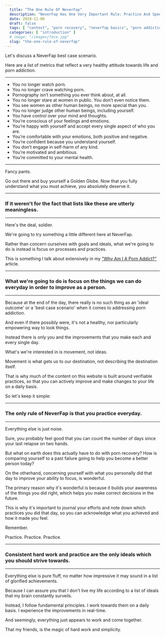 ```yaml
---
  title: "The One Rule Of NeverFap"
  description: "NeverFap Has One Very Important Rule: Practice And Spending The Time To Practice Is The Only Thing That Matters To Your Porn Recovery."
  date: 2018-11-06
  draft: false
  tags: [ "context", "porn recovery", "neverfap basics", "porn addiction", "addiction", "awareness", "nofap", "neverfap", "neverfap deluxe", "neverfap basics" ]
  categories: [ "introduction" ]
  # image: "/images/face.jpg"
  slug: "the-one-rule-of-neverfap"
---
```


Let's discuss a NeverFap best case scenario.

Here are a list of metrics that reflect a very healthy attitude towards life and porn addiction.

<hr/>

- You no longer watch porn.
- You no longer crave watching porn.
- Pornography isn’t something you ever think about, at all. 
- You no longer stare at women in public. You don’t even notice them.
- You see women as other human beings, no more special than you.
- You no longer judge other human beings, including yourself. 
- You have control over your mind and thoughts. 
- You’re conscious of your feelings and emotions. 
- You’re happy with yourself and accept every single aspect of who you are.
- You’re comfortable with your emotions, both positive and negative. 
- You’re confident because you understand yourself. 
- You don’t engage in self-harm of any kind.
- You’re motivated and ambitious.
- You’re committed to your mental health.

<hr/>

Fancy pants.

Go out there and buy yourself a Golden Globe. Now that you fully understand what you must achieve, you absolutely deserve it.

<hr/>

### If it weren't for the fact that lists like these are utterly meaningless.

<hr/>

Here's the deal, soldier.

We're going to try something a little different here at NeverFap. 

Rather than concern ourselves with goals and ideals, what we're going to do is instead is focus on processes and practices.

This is something I talk about extensively in my <a class="link" href="/articles/why-am-I-a-porn-addict">"Why Am I A Porn Addict?"</a> article.

<hr/>

### What we're going to do is focus on the things we can do everyday in order to improve as a person. 

<hr/>

Because at the end of the day, there really is no such thing as an 'ideal outcome' or a 'best case scenario' when it comes to addressing porn addiction.

And even if there possibly were, it's not a healthy, nor particularly empowering way to look things. 

Instead there is only you and the improvements that you make each and every single day.

What's we're interested in is movement, not ideas.

Movement is what gets us to our destination, not describing the destination itself.

That is why much of the content on this website is built around verifiable practices, so that you can actively improve and make changes to your life on a daily basis.

So let's keep it simple:

<hr/>

### The only rule of NeverFap is that you practice everyday.

<hr/>

Everything else is just noise.

Sure, you probably feel good that you can count the number of days since your last relapse on two hands. 

But what on earth does this actually have to do with porn recovery? How is comparing yourself to a past failure going to help you become a better person today?

On the otherhand, concerning yourself with what you personally did that day to improve your ability to focus, is wonderful.

The primary reason why it's wonderful is because it builds your awareness of the things you did right, which helps you make correct decisions in the future.

This is why it's important to journal your efforts and note down which practices you did that day, so you can acknowledge what you achieved and how it made you feel.

Remember.

Practice. Practice. Practice.

<hr/>

### Consistent hard work and practice are the only ideals which you should strive towards. 

<hr/>

Everything else is pure fluff, no matter how impressive it may sound in a list of glorified achievements.

Because I can assure you that I don't live my life according to a list of ideals that my brain constantly surveils.

Instead, I follow fundamental principles. I work towards them on a daily basis. I experience the improvements in real-time.

And seemingly, everything just appears to work and come together.

That my friends, is the magic of hard work and simplicity.


<!-- List of practices. -->

<!-- Mention the application. -->


